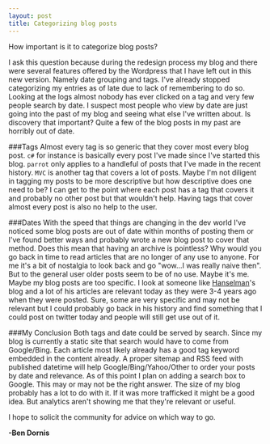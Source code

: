 ```yaml
---
layout: post
title: Categorizing blog posts
---
```


How important is it to categorize blog posts? 

I ask this question because during the redesign process my blog and there were several features offered by the Wordpress that I have left out in this new version. Namely date grouping and tags. I've already stopped categorizing my entries as of late due to lack of remembering to do so. Looking at the logs almost nobody has ever clicked on a tag and very few people search by date. I suspect most people who view by date are just going into the past of my blog and seeing what else I've written about. Is discovery that important? Quite a few of the blog posts in my past are horribly out of date.

###Tags
Almost every tag is so generic that they cover most every blog post. `c#` for instance is basically every post I've made since I've started this blog. `parrot` only applies to a handleful of posts that I've made in the recent history. `MVC` is another tag that covers a lot of posts. Maybe I'm not diligent in tagging my posts to be more descriptive but how descriptive does one need to be? I can get to the point where each post has a tag that covers it and probably no other post but that wouldn't help. Having tags that cover almost every post is also no help to the user.

###Dates
With the speed that things are changing in the dev world I've noticed some blog posts are out of date within months of posting them or I've found better ways and probably wrote a new blog post to cover that method. Does this mean that having an archive is pointless? Why would you go back in time to read articles that are no longer of any use to anyone. For me it's a bit of nostalgia to look back and go "wow...I was really naive then". But to the general user older posts seem to be of no use. Maybe it's me. Maybe my blog posts are too specific. I look at someone like [Hanselman](http://hanselman.com)'s blog and a lot of his articles are relevant today as they were 3-4 years ago when they were posted. Sure, some are very specific and may not be relevant but I could probably go back in his history and find something that I could post on twitter today and people will still get use out of it. 

###My Conclusion
Both tags and date could be served by search. Since my blog is currently a static site that search would have to come from Google/Bing. Each article most likely already has a good tag keyword embedded in the content already. A proper sitemap and RSS feed with published datetime will help Google/Bing/Yahoo/Other to order your posts by date and relevance. As of this point I plan on adding a search box to Google. This may or may not be the right answer. The size of my blog probably has a lot to do with it. If it was more trafficked it might be a good idea. But analytics aren't showing me that they're relevant or useful.

I hope to solicit the community for advice on which way to go.

**-Ben Dornis**